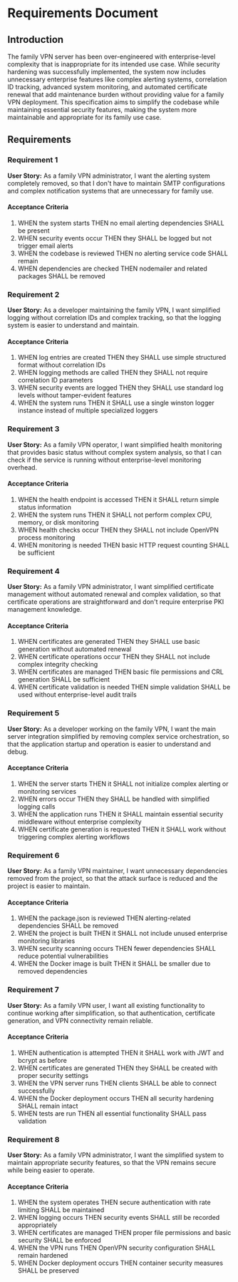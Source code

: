# Requirements Document

## Introduction

The family VPN server has been over-engineered with enterprise-level complexity that is inappropriate for its intended use case. While security hardening was successfully implemented, the system now includes unnecessary enterprise features like complex alerting systems, correlation ID tracking, advanced system monitoring, and automated certificate renewal that add maintenance burden without providing value for a family VPN deployment. This specification aims to simplify the codebase while maintaining essential security features, making the system more maintainable and appropriate for its family use case.

## Requirements

### Requirement 1

**User Story:** As a family VPN administrator, I want the alerting system completely removed, so that I don't have to maintain SMTP configurations and complex notification systems that are unnecessary for family use.

#### Acceptance Criteria

1. WHEN the system starts THEN no email alerting dependencies SHALL be present
2. WHEN security events occur THEN they SHALL be logged but not trigger email alerts
3. WHEN the codebase is reviewed THEN no alerting service code SHALL remain
4. WHEN dependencies are checked THEN nodemailer and related packages SHALL be removed

### Requirement 2

**User Story:** As a developer maintaining the family VPN, I want simplified logging without correlation IDs and complex tracking, so that the logging system is easier to understand and maintain.

#### Acceptance Criteria

1. WHEN log entries are created THEN they SHALL use simple structured format without correlation IDs
2. WHEN logging methods are called THEN they SHALL not require correlation ID parameters
3. WHEN security events are logged THEN they SHALL use standard log levels without tamper-evident features
4. WHEN the system runs THEN it SHALL use a single winston logger instance instead of multiple specialized loggers

### Requirement 3

**User Story:** As a family VPN operator, I want simplified health monitoring that provides basic status without complex system analysis, so that I can check if the service is running without enterprise-level monitoring overhead.

#### Acceptance Criteria

1. WHEN the health endpoint is accessed THEN it SHALL return simple status information
2. WHEN the system runs THEN it SHALL not perform complex CPU, memory, or disk monitoring
3. WHEN health checks occur THEN they SHALL not include OpenVPN process monitoring
4. WHEN monitoring is needed THEN basic HTTP request counting SHALL be sufficient

### Requirement 4

**User Story:** As a family VPN administrator, I want simplified certificate management without automated renewal and complex validation, so that certificate operations are straightforward and don't require enterprise PKI management knowledge.

#### Acceptance Criteria

1. WHEN certificates are generated THEN they SHALL use basic generation without automated renewal
2. WHEN certificate operations occur THEN they SHALL not include complex integrity checking
3. WHEN certificates are managed THEN basic file permissions and CRL generation SHALL be sufficient
4. WHEN certificate validation is needed THEN simple validation SHALL be used without enterprise-level audit trails

### Requirement 5

**User Story:** As a developer working on the family VPN, I want the main server integration simplified by removing complex service orchestration, so that the application startup and operation is easier to understand and debug.

#### Acceptance Criteria

1. WHEN the server starts THEN it SHALL not initialize complex alerting or monitoring services
2. WHEN errors occur THEN they SHALL be handled with simplified logging calls
3. WHEN the application runs THEN it SHALL maintain essential security middleware without enterprise complexity
4. WHEN certificate generation is requested THEN it SHALL work without triggering complex alerting workflows

### Requirement 6

**User Story:** As a family VPN maintainer, I want unnecessary dependencies removed from the project, so that the attack surface is reduced and the project is easier to maintain.

#### Acceptance Criteria

1. WHEN the package.json is reviewed THEN alerting-related dependencies SHALL be removed
2. WHEN the project is built THEN it SHALL not include unused enterprise monitoring libraries
3. WHEN security scanning occurs THEN fewer dependencies SHALL reduce potential vulnerabilities
4. WHEN the Docker image is built THEN it SHALL be smaller due to removed dependencies

### Requirement 7

**User Story:** As a family VPN user, I want all existing functionality to continue working after simplification, so that authentication, certificate generation, and VPN connectivity remain reliable.

#### Acceptance Criteria

1. WHEN authentication is attempted THEN it SHALL work with JWT and bcrypt as before
2. WHEN certificates are generated THEN they SHALL be created with proper security settings
3. WHEN the VPN server runs THEN clients SHALL be able to connect successfully
4. WHEN the Docker deployment occurs THEN all security hardening SHALL remain intact
5. WHEN tests are run THEN all essential functionality SHALL pass validation

### Requirement 8

**User Story:** As a family VPN administrator, I want the simplified system to maintain appropriate security features, so that the VPN remains secure while being easier to operate.

#### Acceptance Criteria

1. WHEN the system operates THEN secure authentication with rate limiting SHALL be maintained
2. WHEN logging occurs THEN security events SHALL still be recorded appropriately
3. WHEN certificates are managed THEN proper file permissions and basic security SHALL be enforced
4. WHEN the VPN runs THEN OpenVPN security configuration SHALL remain hardened
5. WHEN Docker deployment occurs THEN container security measures SHALL be preserved